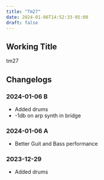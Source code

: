 ```yaml
---
title: "Tm27"
date: 2024-01-06T14:52:33-05:00
draft: false
---
```


## Working Title

tm27


## Changelogs

### 2024-01-06 B

- Added drums
- -1db on arp synth in bridge


### 2024-01-06 A

- Better Guit and Bass performance

### 2023-12-29

- Added drums